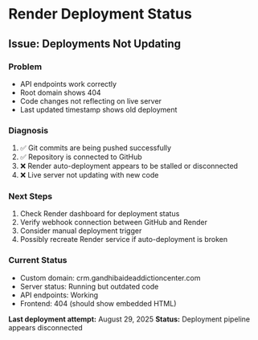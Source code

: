 # Render Deployment Status

## Issue: Deployments Not Updating

### Problem
- API endpoints work correctly
- Root domain shows 404 
- Code changes not reflecting on live server
- Last updated timestamp shows old deployment

### Diagnosis
1. ✅ Git commits are being pushed successfully
2. ✅ Repository is connected to GitHub
3. ❌ Render auto-deployment appears to be stalled or disconnected
4. ❌ Live server not updating with new code

### Next Steps
1. Check Render dashboard for deployment status
2. Verify webhook connection between GitHub and Render
3. Consider manual deployment trigger
4. Possibly recreate Render service if auto-deployment is broken

### Current Status
- Custom domain: crm.gandhibaideaddictioncenter.com
- Server status: Running but outdated code
- API endpoints: Working
- Frontend: 404 (should show embedded HTML)

**Last deployment attempt:** August 29, 2025
**Status:** Deployment pipeline appears disconnected

